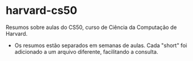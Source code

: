 # harvard-cs50
Resumos sobre aulas do CS50, curso de Ciência da Computação de Harvard.  

- Os resumos estão separados em semanas de aulas. Cada "short" foi adicionado a um arquivo diferente, facilitando a consulta.
